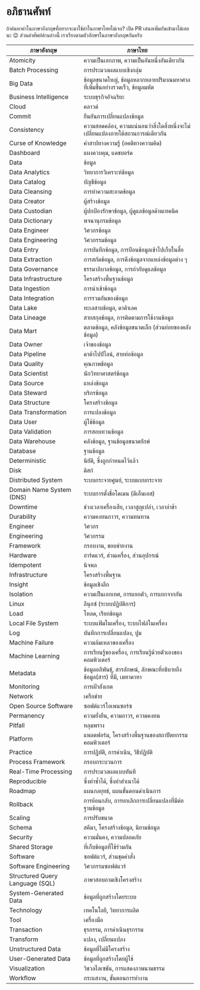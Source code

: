 # อภิธานศัพท์

ถ้าค้นหาคำในภาษาอังกฤษที่อยากจะมาใช้คำในภาษาไทยไม่เจอ?
เปิด PR เสนอเพิ่มกันเข้ามาได้เลยนะ 😉 ส่วนคำศัพท์ด้านล่างนี้
เราเรียงตามตัวอักษรในภาษาอังกฤษกันครับ

|         ภาษาอังกฤษ        |                            ภาษาไทย                            |
|--------------------------|---------------------------------------------------------------|
| Atomicity                       | ความเป็นเอกภาพ, ความเป็นอันหนึ่งอันเดียวกัน                               |
| Batch Processing                | การประมวลผลแบบเชิงกลุ่ม                                              |
| Big Data                        | ข้อมูลขนาดใหญ่, ข้อมูลหลากหลายปริมาณมหาศาลที่เพิ่มขึ้นอย่างรวดเร็ว, ข้อมูลมหัต     |
| Business Intelligence           | ระบบธุรกิจอัจฉริยะ                                                    |
| Cloud                           | คลาวด์                                                             |
| Commit                          | ยืนยันการเปลี่ยนแปลงข้อมูล                                              |
| Consistency                     | ความสอดคล้อง, ความแน่นอนว่าสิ่งใดสิ่งหนึ่งจะไม่เปลี่ยนแปลงภายใต้สถานการณ์เดียวกัน |
| Curse of Knowledge              | คำสาปทางความรู้ (อคติทางความคิด)                                      |
| Dashboard                       | แผงควบคุม, แดชบอร์ด                                                 |
| Data                            | ข้อมูล                                                              |
| Data Analytics                  | วิทยาการวิเคราะห์ข้อมูล                                                |
| Data Catalog                    | บัญชีข้อมูล                                                           |
| Data Cleansing                  | การทำความสะอาดข้อมูล                                                |
| Data Creator                    | ผู้สร้างข้อมูล                                                         |
| Data Custodian                  | ผู้ปกป้องรักษาข้อมูล, ผู้ดูแลข้อมูลด้านเทคนิค                                  |
| Data Dictionary                 | พจนานุกรมข้อมูล                                                      |
| Data Engineer                   | วิศวกรข้อมูล                                                         |
| Data Engineering                | วิศวกรรมข้อมูล                                                       |
| Data Entry                      | การบันทึกข้อมูล, การป้อนข้อมูลเข้าไปเก็บในสื่อ                               |
| Data Extraction                 | การสกัดข้อมูล, การดึงข้อมูลจากแหล่งข้อมูลต่าง ๆ                             |
| Data Governance                 | ธรรมาภิบาลข้อมูล, การกำกับดูแลข้อมูล                                     |
| Data Infrastructure             | โครงสร้างพื้นฐานข้อมูล                                                 |
| Data Ingestion                  | การนำเข้าข้อมูล                                                      |
| Data Integration                | การรวมกันของข้อมูล                                                   |
| Data Lake                       | ทะเลสาบข้อมูล, ดาต้าเลค                                              |
| Data Lineage                    | สายสกุลข้อมูล, การติดตามการใช้งานข้อมูล                                  |
| Data Mart                       | ตลาดข้อมูล, คลังข้อมูลขนาดเล็ก (ส่วนย่อยของคลังข้อมูล)                       |
| Data Owner                      | เจ้าของข้อมูล                                                        |
| Data Pipeline                   | ดาต้าไปป์ไลน์, สายท่อข้อมูล                                             |
| Data Quality                    | คุณภาพข้อมูล                                                         |
| Data Scientist                  | นักวิทยาศาสตร์ข้อมูล                                                   |
| Data Source                     | แหล่งข้อมูล                                                          |
| Data Steward                    | บริกรข้อมูล                                                          |
| Data Structure                  | โครงสร้างข้อมูล                                                      |
| Data Transformation             | การแปลงข้อมูล                                                       |
| Data User                       | ผู้ใช้ข้อมูล                                                           |
| Data Validation                 | การสอบทวนข้อมูล                                                     |
| Data Warehouse                  | คลังข้อมูล, ฐานข้อมูลขนาดยักษ์                                           |
| Database                        | ฐานข้อมูล                                                           |
| Deterministic                   | นิยัติ, ซึ่งถูกกำหนดไว้แล้ว                                               |
| Disk                            | ดิสก์                                                               |
| Distributed System              | ระบบกระจายศูนย์, ระบบแบบกระจาย                                      |
| Domain Name System (DNS)        | ระบบการตั้งชื่อโดเมน (ดีเอ็นเอส)                                        |
| Downtime                        | ช่วงเวลาเครื่องเสีย, เวลาสูญเปล่า, เวลาล่าช้า                             |
| Durability                      | ความคงทนถาวร, ความทนทาน                                           |
| Engineer                        | วิศวกร                                                             |
| Engineering                     | วิศวกรรม                                                           |
| Framework                       | กรอบงาน, ขอบข่ายงาน                                                |
| Hardware                        | ฮาร์ดแวร์, ส่วนเครื่อง, ส่วนอุปกรณ์                                       |
| Idempotent                      | นิจพล                                                              |
| Infrastructure                  | โครงสร้างพื้นฐาน                                                     |
| Insight                         | ข้อมูลเชิงลึก                                                         |
| Isolation                       | ความเป็นเอกเทศ, การแยกตัว, การแยกจากกัน                              |
| Linux                           | ลีนุกซ์ (ระบบปฏิบัติการ)                                                |
| Load                            | โหลด, เรียกข้อมูล                                                    |
| Local File System               | ระบบแฟ้มในเครื่อง, ระบบไฟล์ในเครื่อง                                    |
| Log                             | บันทึกการเปลี่ยนแปลง, ปูม                                              |
| Machine Failure                 | ความล้มเหลวของเครื่อง                                                |
| Machine Learning                | การเรียนรู้ของเครื่อง, การเรียนรู้ด้วยตัวเองของคอมพิวเตอร์                    |
| Metadata                        | ข้อมูลอภิพันธุ์, สารลักษณ์, ลักษณะที่อธิบายถึง ข้อมูล(สาร) ที่มี, เมทาดาทา          |
| Monitoring                      | การเฝ้าสังเกต                                                       |
| Network                         | เครือข่าย                                                           |
| Open Source Software            | ซอฟต์แวร์โอเพนซอร์ซ                                                  |
| Permanency                      | ความยั่งยืน, ความถาวร, ความคงทน                                      |
| Pitfall                         | หลุมพราง                                                           |
| Platform                        | แพลตฟอร์ม, โครงสร้างพื้นฐานของสถาปัตยกรรมคอมพิวเตอร์                     |
| Practice                        | การปฏิบัติ, การดำเนิน, วิธีปฏิบัติ                                         |
| Process Framework               | กรอบกระบวนการ                                                     |
| Real-Time Processing            | การประมวลผลแบบทันที                                                 |
| Reproducible                    | ซึ่งทำซ้ำได้, ซึ่งทำสำเนาได้                                             |
| Roadmap                         | แผนกลยุทธ์, แผนขั้นตอนดำเนินการ                                        |
| Rollback                        | การย้อนกลับ, การยกเลิกการเปลี่ยนแปลงที่มีต่อฐานข้อมูล                        |
| Scaling                         | การปรับขนาด                                                        |
| Schema                          | สคีมา, โครงสร้างข้อมูล, นิยามข้อมูล                                      |
| Security                        | ความมั่นคง, ความปลอดภัย                                              |
| Shared Storage                  | ที่เก็บข้อมูลที่ใช้ร่วมกัน                                                  |
| Software                        | ซอฟต์แวร์, ส่วนชุดคำสั่ง                                                |
| Software Engineering            | วิศวกรรมซอฟต์แวร์                                                    |
| Structured Query Language (SQL) | ภาษาสอบถามเชิงโครงสร้าง                                             |
| System-Generated Data           | ข้อมูลที่ถูกสร้างโดยระบบ                                                |
| Technology                      | เทคโนโลยี, วิทยาการผลิต                                              |
| Tool                            | เครื่องมือ                                                           |
| Transaction                     | ธุรกรรม, การดำเนินธุรกรรม                                            |
| Transform                       | แปลง, เปลี่ยนแปลง                                                   |
| Unstructured Data               | ข้อมูลที่ไม่มีโครงสร้าง                                                  |
| User-Generated Data             | ข้อมูลที่ถูกสร้างโดยผู้ใช้                                                 |
| Visualization                   | วิชวลไลเซชัน, การแสดงภาพนามธรรม                                     |
| Workflow                        | กระแสงาน, ขั้นตอนการทำงาน                                           |
